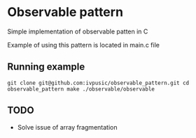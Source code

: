 Observable pattern
==================

Simple implementation of observable patten in C

Example of using this pattern is located in main.c file

Running example
---------------

``
git clone git@github.com:ivpusic/observable_pattern.git
cd observable_pattern
make
./observable/observable
``

TODO
----

- Solve issue of array fragmentation
